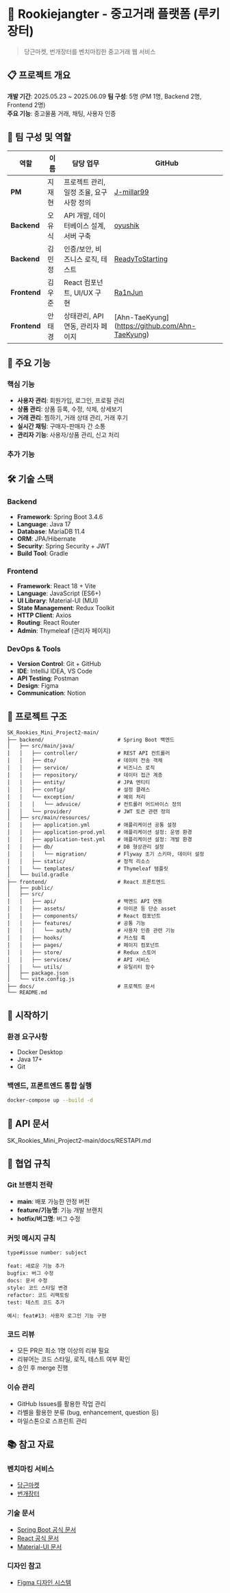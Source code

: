 # 🛒 Rookiejangter - 중고거래 플랫폼 (루키 장터)

> 당근마켓, 번개장터를 벤치마킹한 중고거래 웹 서비스

## 📋 프로젝트 개요

**개발 기간**: 2025.05.23 ~ 2025.06.09
**팀 구성**: 5명 (PM 1명, Backend 2명, Frontend 2명)  
**주요 기능**: 중고물품 거래, 채팅, 사용자 인증

## 👥 팀 구성 및 역할

| 역할         | 이름   | 담당 업무                               | GitHub                                                |
| ------------ | ------ | --------------------------------------- | ----------------------------------------------------- |
| **PM**       | 지재현 | 프로젝트 관리, 일정 조율, 요구사항 정의 | [J-millar99](https://github.com/J-millar99)           |
| **Backend**  | 오유식 | API 개발, 데이터베이스 설계, 서버 구축  | [oyushik](https://github.com/oyushik)                 |
| **Backend**  | 김민정 | 인증/보안, 비즈니스 로직, 테스트        | [ReadyToStarting](https://github.com/ReadyToStarting) |
| **Frontend** | 김우준 | React 컴포넌트, UI/UX 구현              | [Ra1nJun](https://github.com/Ra1nJun)                 |
| **Frontend** | 안태경 | 상태관리, API 연동, 관리자 페이지       | [Ahn-TaeKyung] (https://github.com/Ahn-TaeKyung)      |

## 🎯 주요 기능

### 핵심 기능

- **사용자 관리**: 회원가입, 로그인, 프로필 관리
- **상품 관리**: 상품 등록, 수정, 삭제, 상세보기
- **거래 관리**: 찜하기, 거래 상태 관리, 거래 후기
- **실시간 채팅**: 구매자-판매자 간 소통
- **관리자 기능**: 사용자/상품 관리, 신고 처리

### 추가 기능

## 🛠 기술 스택

### Backend

- **Framework**: Spring Boot 3.4.6
- **Language**: Java 17
- **Database**: MariaDB 11.4
- **ORM**: JPA/Hibernate
- **Security**: Spring Security + JWT
- **Build Tool**: Gradle

### Frontend

- **Framework**: React 18 + Vite
- **Language**: JavaScript (ES6+)
- **UI Library**: Material-UI (MUI)
- **State Management**: Redux Toolkit
- **HTTP Client**: Axios
- **Routing**: React Router
- **Admin**: Thymeleaf (관리자 페이지)

### DevOps & Tools

- **Version Control**: Git + GitHub
- **IDE**: IntelliJ IDEA, VS Code
- **API Testing**: Postman
- **Design**: Figma
- **Communication**: Notion

## 📁 프로젝트 구조

```
SK_Rookies_Mini_Project2-main/
├── backend/                        # Spring Boot 백엔드
│   ├── src/main/java/
│   │   ├── controller/             # REST API 컨트롤러
│   │   ├── dto/                    # 데이터 전송 객체
│   │   ├── service/                # 비즈니스 로직
│   │   ├── repository/             # 데이터 접근 계층
│   │   ├── entity/                 # JPA 엔티티
│   │   ├── config/                 # 설정 클래스
│   │   └── exception/              # 예외 처리
│   │   │   └── advuice/            # 컨트롤러 어드바이스 정의
│   │   └── provider/               # JWT 토큰 관련 정의
│   ├── src/main/resources/
│   │   ├── application.yml         # 애플리케이션 공통 설정
│   │   ├── application-prod.yml    # 애플리케이션 설정: 운영 환경
│   │   ├── application-test.yml    # 애플리케이션 설정: 개발 환경
│   │   ├── db/                     # DB 형상관리 설정
│   │   │   └── migration/          # Flyway 초기 스키마, 데이터 설정
│   │   ├── static/                 # 정적 리소스
│   │   └── templates/              # Thymeleaf 템플릿
│   └── build.gradle
├── frontend/                       # React 프론트엔드
│   ├── public/
│   ├── src/
│   │   ├── api/                    # 백엔드 API 연동
│   │   ├── assets/                 # 아이콘 등 단순 asset
│   │   ├── components/             # React 컴포넌트
│   │   ├── features/               # 공통 기능
│   │   │   └── auth/               # 사용자 인증 관련 기능
│   │   ├── hooks/                  # 커스텀 훅
│   │   ├── pages/                  # 페이지 컴포넌트
│   │   ├── store/                  # Redux 스토어
│   │   ├── services/               # API 서비스
│   │   └── utils/                  # 유틸리티 함수
│   ├── package.json
│   └── vite.config.js
├── docs/                           # 프로젝트 문서
└── README.md
```

## 🚀 시작하기

### 환경 요구사항

- Docker Desktop
- Java 17+
- Git

### 백엔드, 프론트엔드 통합 실행

```bash
docker-compose up --build -d
```

## 📖 API 문서

SK_Rookies_Mini_Project2-main/docs/RESTAPI.md

## 🤝 협업 규칙

### Git 브랜치 전략

- **main**: 배포 가능한 안정 버전
- **feature/기능명**: 기능 개발 브랜치
- **hotfix/버그명**: 버그 수정

### 커밋 메시지 규칙

```
type#issue number: subject

feat: 새로운 기능 추가
bugfix: 버그 수정
docs: 문서 수정
style: 코드 스타일 변경
refactor: 코드 리팩토링
test: 테스트 코드 추가

예시: feat#13: 사용자 로그인 기능 구현
```

### 코드 리뷰

- 모든 PR은 최소 1명 이상의 리뷰 필요
- 리뷰어는 코드 스타일, 로직, 테스트 여부 확인
- 승인 후 merge 진행

### 이슈 관리

- GitHub Issues를 활용한 작업 관리
- 라벨을 활용한 분류 (bug, enhancement, question 등)
- 마일스톤으로 스프린트 관리

## 📚 참고 자료

### 벤치마킹 서비스

- [당근마켓](https://www.daangn.com/)
- [번개장터](https://m.bunjang.co.kr/)

### 기술 문서

- [Spring Boot 공식 문서](https://spring.io/projects/spring-boot)
- [React 공식 문서](https://react.dev/)
- [Material-UI 문서](https://mui.com/)

### 디자인 참고

- [Figma 디자인 시스템](link-to-figma)
